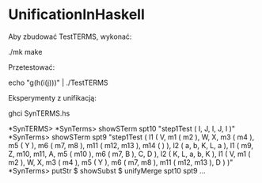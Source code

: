 # UnificationInHaskell

Aby zbudować TestTERMS, wykonać:

  ./mk
  make
  
Przetestować:

  echo "g(h(i(j)))" | ./TestTERMS

Eksperymenty z unifikacją:

  ghci SynTERMS.hs
    
  *SynTERMS> *SynTerms> showSTerm spt10
  "step1Test ( I, J, I, J, I )"
  *SynTerms> showSTerm spt9
  "step1Test ( l1 ( V, m1 ( m2 ), W, X, m3 ( m4 ), m5 ( Y ), m6 ( m7, m8 ), m11 ( m12, m13 ), m14 (  ) ), l2 ( a, b, K, L, a ), l1 ( m9, Z, m10, m11, A, m5 ( m10 ), m6 ( m7, B ), C, D ), l2 ( K, L, a, b, K ), l1 ( V, m1 ( m2 ), W, X, m3 ( m4 ), m5 ( Y ), m6 ( m7, m8 ), m11 ( m12, m13 ), D ) )"
  *SynTerms> putStr $ showSubst $ unifyMerge spt10 spt9
  ...
